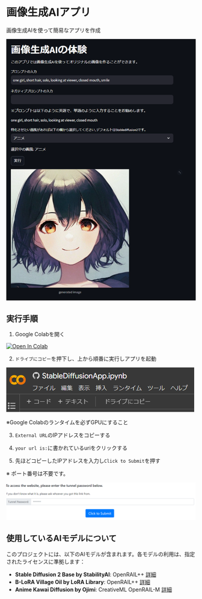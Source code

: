 # 画像生成AIアプリ

画像生成AIを使って簡易なアプリを作成

![site](./asset/site.png)

## 実行手順

1. Google Colabを開く
<a target="_blank" href="https://colab.research.google.com/github/Hoku113/GenerateImageApp/blob/master/StableDiffusionApp.ipynb">
  <img src="https://colab.research.google.com/assets/colab-badge.svg" alt="Open In Colab"/>
</a>


2. `ドライブにコピー`を押下し、上から順番に実行しアプリを起動

![copy_drive](./asset/copy_drive.png)

※Google Colabのランタイムを必ずGPUにすること

3. `External URL`のIPアドレスをコピーする

4. `your url is:`に書かれているuriをクリックする

5. 先ほどコピーしたIPアドレスを入力し`Click to Submit`を押す

※ ポート番号は不要です。

![access](./asset/access.png)


## 使用しているAIモデルについて
このプロジェクトには、以下のAIモデルが含まれます。各モデルの利用は、指定されたライセンスに準拠します：
- **Stable Diffusion 2 Base by StabilityAI**: OpenRAIL++ [詳細](https://huggingface.co/stabilityai/stable-diffusion-2-base)
- **B-LoRA Village Oil by LoRA Library**: OpenRAIL++ [詳細](https://huggingface.co/lora-library/B-LoRA-village_oil)
- **Anime Kawai Diffusion by Ojimi**: CreativeML OpenRAIL-M [詳細](https://huggingface.co/Ojimi/anime-kawai-diffusion)
